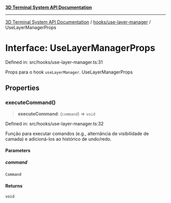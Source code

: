 [**3D Terminal System API Documentation**](../../../README.md)

***

[3D Terminal System API Documentation](../../../README.md) / [hooks/use-layer-manager](../README.md) / UseLayerManagerProps

# Interface: UseLayerManagerProps

Defined in: src/hooks/use-layer-manager.ts:31

Props para o hook `useLayerManager`.
 UseLayerManagerProps

## Properties

### executeCommand()

> **executeCommand**: (`command`) => `void`

Defined in: src/hooks/use-layer-manager.ts:32

Função para executar comandos
                                                       (e.g., alternância de visibilidade de camada)
                                                       e adicioná-los ao histórico de undo/redo.

#### Parameters

##### command

`Command`

#### Returns

`void`
